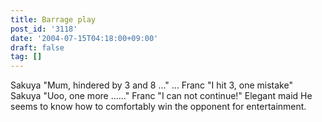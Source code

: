 ```yaml
---
title: Barrage play
post_id: '3118'
date: '2004-07-15T04:18:00+09:00'
draft: false
tag: []
---
```


Sakuya "Mum, hindered by 3 and 8 ..." ... Franc "I hit 3, one mistake" Sakuya "Uoo, one more ......" Franc "I can not continue!" Elegant maid He seems to know how to comfortably win the opponent for entertainment.